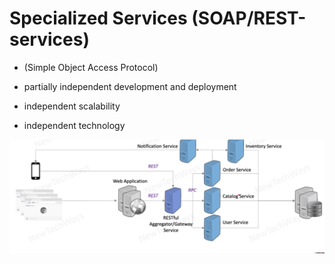 # Specialized Services (SOAP/REST-services)
- (Simple Object Access Protocol)

- partially independent development and deployment
- independent scalability
- independent technology

![Alt text](./images/image-12.png)

